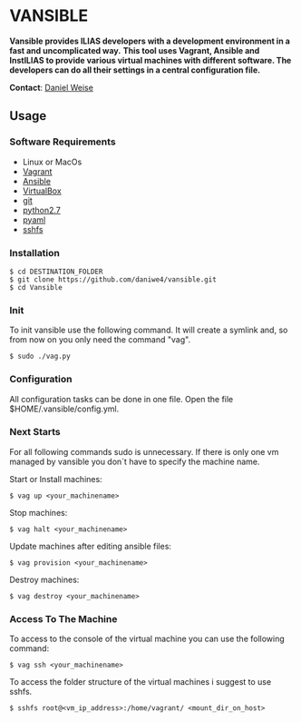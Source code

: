 
# VANSIBLE
**Vansible provides ILIAS developers with a development environment in a fast and uncomplicated way.**
**This tool uses Vagrant, Ansible and InstILIAS to provide various virtual machines with different software. The developers can do all their settings in a central configuration file.**

**Contact**: [Daniel Weise](https://github.com/daniwe4)

## Usage
### Software Requirements
* Linux or MacOs
* [Vagrant]
* [Ansible]
* [VirtualBox]
* [git]
* [python2.7]
* [pyaml]
* [sshfs]

### Installation
```
$ cd DESTINATION_FOLDER
$ git clone https://github.com/daniwe4/vansible.git
$ cd Vansible
```
### Init 
To init vansible use the following command. It will create a symlink and, so from now on you only need the command "vag".
```
$ sudo ./vag.py
```

### Configuration
All configuration tasks can be done in one file. Open the file $HOME/.vansible/config.yml.


### Next Starts
For all following commands sudo is unnecessary.
If there is only one vm managed by vansible you don´t have to specify the machine name.

Start or Install machines:
```
$ vag up <your_machinename>
```
Stop machines:
````
$ vag halt <your_machinename>
````
Update machines after editing ansible files:
````
$ vag provision <your_machinename>
````
Destroy machines:
````
$ vag destroy <your_machinename>
````

### Access To The Machine

To access to the console of the virtual machine you can use the following command:
````
$ vag ssh <your_machinename>
````
To access the folder structure of the virtual machines i suggest to use sshfs.
````
$ sshfs root@<vm_ip_address>:/home/vagrant/ <mount_dir_on_host>
````

[//]: # (These are reference links used in the body of this note and get stripped out when the markdown processor does its job. There is no need to format nicely because it shouldn't be seen. Thanks SO - http://stackoverflow.com/questions/4823468/store-comments-in-markdown-syntax)

   [Vagrant]: <https://www.vagrantup.com/>
   [Ansible]: <https://www.ansible.com/>
   [VirtualBox]: <https://www.virtualbox.org/>
   [git]: <https://git-scm.com/>
   [python2.7]: <https://www.python.org/downloads/release/python-2713/>
   [pyaml]: <https://pypi.python.org/pypi/pyaml#installation>
   [sshfs]: <https://osxfuse.github.io/>
